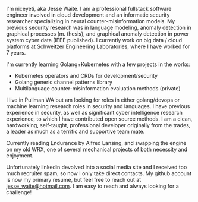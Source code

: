 I'm niceyeti, aka Jesse Waite. I am a professional fullstack software engineer involved in cloud development and an informatic security researcher specializing in neural counter-misinformation models.
My previous security research was in language modeling, anomaly detection in graphical processes (m. thesis), and graphical anomaly detection in power system cyber data (IEEE published).
I currently work on big data / cloud platforms at Schweitzer Engineering Laboratories, where I have worked for 7 years.

I'm currently learning Golang+Kubernetes with a few projects in the works:
* Kubernetes operators and CRDs for development/security
* Golang generic channel patterns library
* Multilanguage counter-misinformation evaluation methods (private)

I live in Pullman WA but am looking for roles in either golang/devops or machine learning research roles in security and languages.
I have previous experience in security, as well as significant cyber intelligence research experience, to which I have contributed open source methods.
I am a clean, hardworking, self-taught, professional developer originally from the trades, a leader as much as a terrific and supportive team mate.

Currently reading Endurance by Alfred Lansing, and swapping the engine on my old WRX, one of several mechanical projects of both necessity and enjoyment.

Unfortunately linkedin devolved into a social media site and I received too much recruiter spam, so now I only take direct contacts.
My github account is now my primary resume, but feel free to reach out at jesse_waite@hotmail.com.
I am easy to reach and always looking for a challenge!

